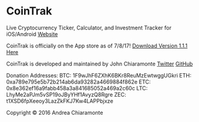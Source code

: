 # CoinTrak
Live Cryptocurrency Ticker, Calculator, and Investment Tracker for iOS/Android
[Website](http://cointrak.me)

CoinTrak is officially on the App store as of 7/8/17!
[Download Version 1.1.1 Here](https://itunes.apple.com/us/app/cointrak/id1252261298?ls=1&mt=8)

CoinTrak is developed and maintained by John Chiaramonte [Twitter](http://twitter.com/jchiaramonte_) [GitHub](http://github.com/jccherry)

Donation Addresses:
BTC: 1F9wJhF6ZXhK6BKr8ReuMzEwtwggUGkri
ETH: 0xa789e795e5b72b214ab6da93282a4669884f862e
ETC: 0x8e362ef16a9fabb458a3a841685052a469a2c60c
LTC: LhyMe2aPJm5vSP19oJByYHf1AvyzQ8Rgre
ZEC: t1XSD6fpXeeoy3LazZkFKJ7Kw4LAPPbjxze

Copyright © 2016 Andrea Chiaramonte

